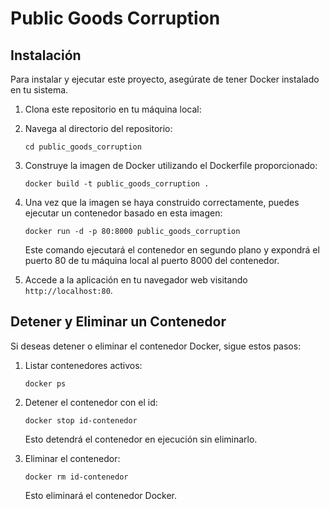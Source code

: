 # Public Goods Corruption

## Instalación

Para instalar y ejecutar este proyecto, asegúrate de tener Docker instalado en tu sistema.

1. Clona este repositorio en tu máquina local:

2. Navega al directorio del repositorio:

    ```
    cd public_goods_corruption
    ```

3. Construye la imagen de Docker utilizando el Dockerfile proporcionado:

    ```
    docker build -t public_goods_corruption .
    ```

4. Una vez que la imagen se haya construido correctamente, puedes ejecutar un contenedor basado en esta imagen:

    ```
    docker run -d -p 80:8000 public_goods_corruption
    ```

    Este comando ejecutará el contenedor en segundo plano y expondrá el puerto 80 de tu máquina local al puerto 8000 del contenedor.

5. Accede a la aplicación en tu navegador web visitando `http://localhost:80`.



## Detener y Eliminar un Contenedor

Si deseas detener o eliminar el contenedor Docker, sigue estos pasos:

1. Listar contenedores activos:

    ```
    docker ps
    ```

1. Detener el contenedor con el id:

    ```
    docker stop id-contenedor
    ```

    Esto detendrá el contenedor en ejecución sin eliminarlo.

2. Eliminar el contenedor:

    ```
    docker rm id-contenedor
    ```

    Esto eliminará el contenedor Docker.